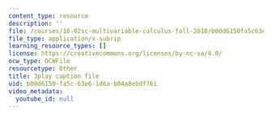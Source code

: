 ```yaml
---
content_type: resource
description: ''
file: /courses/18-02sc-multivariable-calculus-fall-2010/b00d6150fa5c63e61d6ab04a8ebdf761_BbNMKMicWy8.srt
file_type: application/x-subrip
learning_resource_types: []
license: https://creativecommons.org/licenses/by-nc-sa/4.0/
ocw_type: OCWFile
resourcetype: Other
title: 3play caption file
uid: b00d6150-fa5c-63e6-1d6a-b04a8ebdf761
video_metadata:
  youtube_id: null
---
```

